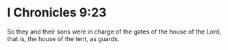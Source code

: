 # I Chronicles 9:23

So they and their sons were in charge of the gates of the house of the Lord, that is, the house of the tent, as guards.
